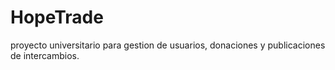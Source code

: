 # HopeTrade
proyecto universitario para gestion de usuarios, donaciones y publicaciones de intercambios.

